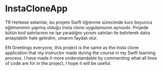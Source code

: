# InstaCloneApp

TR 
Herkese selamlar, bu projem Swift öğrenme sürecimde kurs boyunca eğitmenimin yapmış olduğu Insta clone uygulamsının aynısıdır.
Projede bütün kod satırlarının ne işe yaradığını yorum satırları ile belirterek daha anlaşılabilir hale getirdim, umarım faydalı olur.

EN
Greetings everyone, this project is the same as the Insta clone application that my instructor made during the course in my Swift learning process.
I have made it more understandable by commenting what all lines of code are for in the project, I hope it will be useful.
